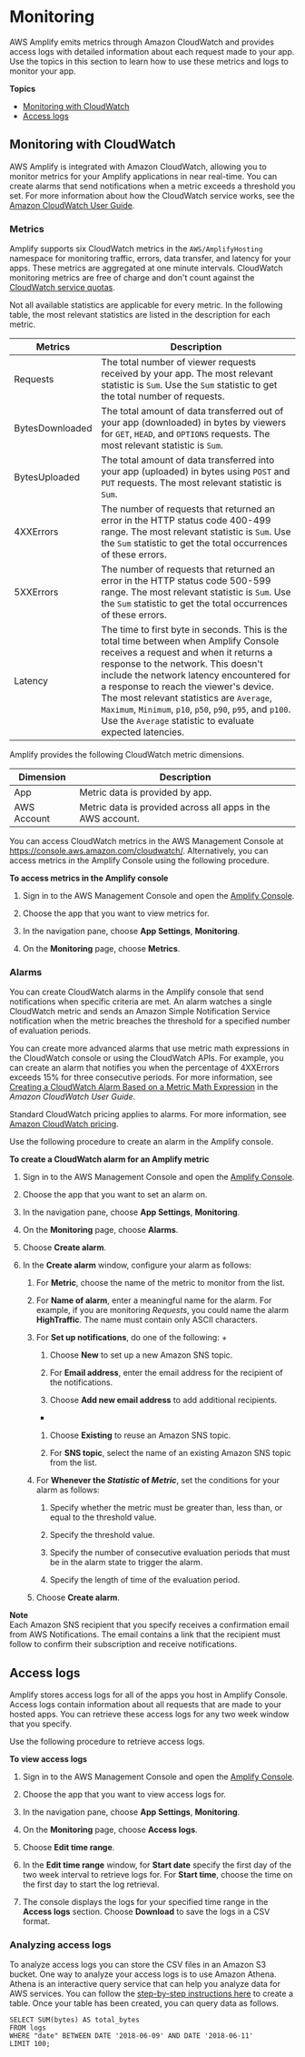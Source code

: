 # Monitoring<a name="access-logs"></a>

AWS Amplify emits metrics through Amazon CloudWatch and provides access logs with detailed information about each request made to your app\. Use the topics in this section to learn how to use these metrics and logs to monitor your app\.

**Topics**
+ [Monitoring with CloudWatch](#monitoring-with-cloudwatch)
+ [Access logs](#using-access-logs)

## Monitoring with CloudWatch<a name="monitoring-with-cloudwatch"></a>

AWS Amplify is integrated with Amazon CloudWatch, allowing you to monitor metrics for your Amplify applications in near real\-time\. You can create alarms that send notifications when a metric exceeds a threshold you set\. For more information about how the CloudWatch service works, see the [Amazon CloudWatch User Guide](https://docs.aws.amazon.com/AmazonCloudWatch/latest/monitoring/WhatIsCloudWatch.html)\.

### Metrics<a name="metrics"></a>

 Amplify supports six CloudWatch metrics in the `AWS/AmplifyHosting` namespace for monitoring traffic, errors, data transfer, and latency for your apps\. These metrics are aggregated at one minute intervals\. CloudWatch monitoring metrics are free of charge and don't count against the [CloudWatch service quotas](https://docs.aws.amazon.com/AmazonCloudWatch/latest/monitoring/cloudwatch_limits.html)\.

Not all available statistics are applicable for every metric\. In the following table, the most relevant statistics are listed in the description for each metric\.


| Metrics | Description | 
| --- | --- | 
|  Requests  |  The total number of viewer requests received by your app\. The most relevant statistic is `Sum`\. Use the `Sum` statistic to get the total number of requests\.  | 
|  BytesDownloaded  |  The total amount of data transferred out of your app \(downloaded\) in bytes by viewers for `GET`, `HEAD`, and `OPTIONS` requests\.  The most relevant statistic is `Sum`\.  | 
|  BytesUploaded  |  The total amount of data transferred into your app \(uploaded\) in bytes using `POST` and `PUT` requests\. The most relevant statistic is `Sum`\.  | 
|  4XXErrors  |  The number of requests that returned an error in the HTTP status code 400\-499 range\. The most relevant statistic is `Sum`\. Use the `Sum` statistic to get the total occurrences of these errors\.  | 
|  5XXErrors  |  The number of requests that returned an error in the HTTP status code 500\-599 range\. The most relevant statistic is `Sum`\. Use the `Sum` statistic to get the total occurrences of these errors\.  | 
|  Latency  |  The time to first byte in seconds\. This is the total time between when Amplify Console receives a request and when it returns a response to the network\. This doesn't include the network latency encountered for a response to reach the viewer's device\. The most relevant statistics are `Average`, `Maximum`, `Minimum`, `p10`, `p50`, `p90`, `p95`, and `p100`\. Use the `Average` statistic to evaluate expected latencies\.  | 

Amplify provides the following CloudWatch metric dimensions\.


| Dimension | Description | 
| --- | --- | 
|  App  |  Metric data is provided by app\.  | 
|  AWS Account  |  Metric data is provided across all apps in the AWS account\.  | 

You can access CloudWatch metrics in the AWS Management Console at [https://console\.aws\.amazon\.com/cloudwatch/](https://console.aws.amazon.com/cloudwatch/)\. Alternatively, you can access metrics in the Amplify Console using the following procedure\.

**To access metrics in the Amplify console**

1. Sign in to the AWS Management Console and open the [Amplify Console](https://console.aws.amazon.com/amplify/)\.

1. Choose the app that you want to view metrics for\.

1. In the navigation pane, choose **App Settings**, **Monitoring**\.

1. On the **Monitoring** page, choose **Metrics**\.

### Alarms<a name="alarms"></a>

You can create CloudWatch alarms in the Amplify console that send notifications when specific criteria are met\. An alarm watches a single CloudWatch metric and sends an Amazon Simple Notification Service notification when the metric breaches the threshold for a specified number of evaluation periods\.

You can create more advanced alarms that use metric math expressions in the CloudWatch console or using the CloudWatch APIs\. For example, you can create an alarm that notifies you when the percentage of 4XXErrors exceeds 15% for three consecutive periods\. For more information, see [Creating a CloudWatch Alarm Based on a Metric Math Expression](https://docs.aws.amazon.com/AmazonCloudWatch/latest/monitoring/Create-alarm-on-metric-math-expression.html) in the *Amazon CloudWatch User Guide*\. 

Standard CloudWatch pricing applies to alarms\. For more information, see [Amazon CloudWatch pricing](https://aws.amazon.com/cloudwatch/pricing/)\.

Use the following procedure to create an alarm in the Amplify console\.

**To create a CloudWatch alarm for an Amplify metric**

1. Sign in to the AWS Management Console and open the [Amplify Console](https://console.aws.amazon.com/amplify/)\.

1. Choose the app that you want to set an alarm on\.

1. In the navigation pane, choose **App Settings**, **Monitoring**\.

1. On the **Monitoring** page, choose **Alarms**\.

1. Choose **Create alarm**\.

1. In the **Create alarm** window, configure your alarm as follows:

   1. For **Metric**, choose the name of the metric to monitor from the list\. 

   1. For **Name of alarm**, enter a meaningful name for the alarm\. For example, if you are monitoring *Requests*, you could name the alarm **HighTraffic**\. The name must contain only ASCII characters\.

   1. For **Set up notifications**, do one of the following:
      + 

        1. Choose **New** to set up a new Amazon SNS topic\.

        1. For **Email address**, enter the email address for the recipient of the notifications\.

        1. Choose **Add new email address** to add additional recipients\.
      + 

        1. Choose **Existing** to reuse an Amazon SNS topic\.

        1. For **SNS topic**, select the name of an existing Amazon SNS topic from the list\.

   1. For **Whenever the *Statistic* of *Metric***, set the conditions for your alarm as follows:

      1. Specify whether the metric must be greater than, less than, or equal to the threshold value\.

      1. Specify the threshold value\.

      1. Specify the number of consecutive evaluation periods that must be in the alarm state to trigger the alarm\.

      1. Specify the length of time of the evaluation period\.

   1. Choose **Create alarm**\.

**Note**  
Each Amazon SNS recipient that you specify receives a confirmation email from AWS Notifications\. The email contains a link that the recipient must follow to confirm their subscription and receive notifications\.

## Access logs<a name="using-access-logs"></a>

Amplify stores access logs for all of the apps you host in Amplify Console\. Access logs contain information about all requests that are made to your hosted apps\. You can retrieve these access logs for any two week window that you specify\.

Use the following procedure to retrieve access logs\.

**To view access logs**

1. Sign in to the AWS Management Console and open the [Amplify Console](https://console.aws.amazon.com/amplify/)\.

1. Choose the app that you want to view access logs for\.

1. In the navigation pane, choose **App Settings**, **Monitoring**\.

1. On the **Monitoring** page, choose **Access logs**\.

1. Choose **Edit time range**\.

1. In the **Edit time range** window, for **Start date** specify the first day of the two week interval to retrieve logs for\. For **Start time**, choose the time on the first day to start the log retrieval\.

1. The console displays the logs for your specified time range in the **Access logs** section\. Choose **Download** to save the logs in a CSV format\.

### Analyzing access logs<a name="analyzing-access-logs"></a>

To analyze access logs you can store the CSV files in an Amazon S3 bucket\. One way to analyze your access logs is to use Amazon Athena\. Athena is an interactive query service that can help you analyze data for AWS services\. You can follow the [step\-by\-step instructions here](https://docs.aws.amazon.com/athena/latest/ug/cloudfront-logs.html#create-cloudfront-table) to create a table\. Once your table has been created, you can query data as follows\.

```
SELECT SUM(bytes) AS total_bytes
FROM logs
WHERE "date" BETWEEN DATE '2018-06-09' AND DATE '2018-06-11'
LIMIT 100;
```